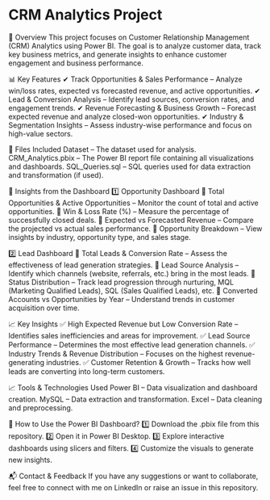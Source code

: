 # CRM Analytics Project

📌 Overview
This project focuses on Customer Relationship Management (CRM) Analytics using Power BI. The goal is to analyze customer data, track key business metrics, and generate insights to enhance customer engagement and business performance.

📊 Key Features
✔ Track Opportunities & Sales Performance – Analyze win/loss rates, expected vs forecasted revenue, and active opportunities.
✔ Lead & Conversion Analysis – Identify lead sources, conversion rates, and engagement trends.
✔ Revenue Forecasting & Business Growth – Forecast expected revenue and analyze closed-won opportunities.
✔ Industry & Segmentation Insights – Assess industry-wise performance and focus on high-value sectors.

📂 Files Included
Dataset – The dataset used for analysis.
CRM_Analytics.pbix – The Power BI report file containing all visualizations and dashboards.
SQL_Queries.sql – SQL queries used for data extraction and transformation (if used).

📌 Insights from the Dashboard
1️⃣ Opportunity Dashboard
🔹 Total Opportunities & Active Opportunities – Monitor the count of total and active opportunities.
🔹 Win & Loss Rate (%) – Measure the percentage of successfully closed deals.
🔹 Expected vs Forecasted Revenue – Compare the projected vs actual sales performance.
🔹 Opportunity Breakdown – View insights by industry, opportunity type, and sales stage.

2️⃣ Lead Dashboard
🔹 Total Leads & Conversion Rate – Assess the effectiveness of lead generation strategies.
🔹 Lead Source Analysis – Identify which channels (website, referrals, etc.) bring in the most leads.
🔹 Status Distribution – Track lead progression through nurturing, MQL (Marketing Qualified Leads), SQL (Sales Qualified Leads), etc.
🔹 Converted Accounts vs Opportunities by Year – Understand trends in customer acquisition over time.

📈 Key Insights
✅ High Expected Revenue but Low Conversion Rate – Identifies sales inefficiencies and areas for improvement.
✅ Lead Source Performance – Determines the most effective lead generation channels.
✅ Industry Trends & Revenue Distribution – Focuses on the highest revenue-generating industries.
✅ Customer Retention & Growth – Tracks how well leads are converting into long-term customers.

📈 Tools & Technologies Used
Power BI – Data visualization and dashboard creation.
MySQL – Data extraction and transformation.
Excel – Data cleaning and preprocessing.

🚀 How to Use the Power BI Dashboard?
1️⃣ Download the .pbix file from this repository.
2️⃣ Open it in Power BI Desktop.
3️⃣ Explore interactive dashboards using slicers and filters.
4️⃣ Customize the visuals to generate new insights.

📬 Contact & Feedback
If you have any suggestions or want to collaborate, feel free to connect with me on LinkedIn or raise an issue in this repository.
